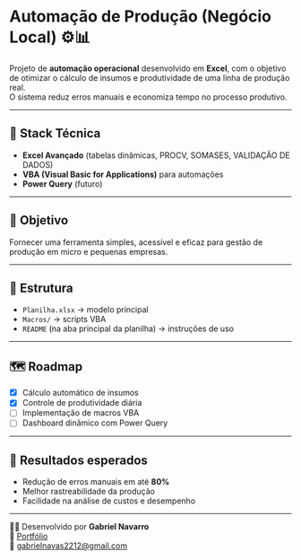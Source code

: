 # Automação de Produção (Negócio Local) ⚙️📊

Projeto de **automação operacional** desenvolvido em **Excel**, com o objetivo de otimizar o cálculo de insumos e produtividade de uma linha de produção real.  
O sistema reduz erros manuais e economiza tempo no processo produtivo.

---

## 🚀 Stack Técnica
- **Excel Avançado** (tabelas dinâmicas, PROCV, SOMASES, VALIDAÇÃO DE DADOS)
- **VBA (Visual Basic for Applications)** para automações
- **Power Query** (futuro)

---

## 🎯 Objetivo
Fornecer uma ferramenta simples, acessível e eficaz para gestão de produção em micro e pequenas empresas.

---

## 🧩 Estrutura
- `Planilha.xlsx` → modelo principal  
- `Macros/` → scripts VBA  
- `README` (na aba principal da planilha) → instruções de uso  

---

## 🗺️ Roadmap
- [x] Cálculo automático de insumos  
- [x] Controle de produtividade diária  
- [ ] Implementação de macros VBA  
- [ ] Dashboard dinâmico com Power Query

---

## 💼 Resultados esperados
- Redução de erros manuais em até **80%**  
- Melhor rastreabilidade da produção  
- Facilidade na análise de custos e desempenho

---

👨‍💻 Desenvolvido por **Gabriel Navarro**  
🔗 [Portfólio](https://portfolio-gabriel-three.vercel.app)  
📧 [gabrielnavas2212@gmail.com](mailto:gabrielnavas2212@gmail.com)
